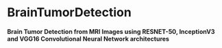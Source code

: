 # BrainTumorDetection
#### Brain Tumor Detection from MRI Images using RESNET-50, InceptionV3 and VGG16 Convolutional Neural Network architectures
